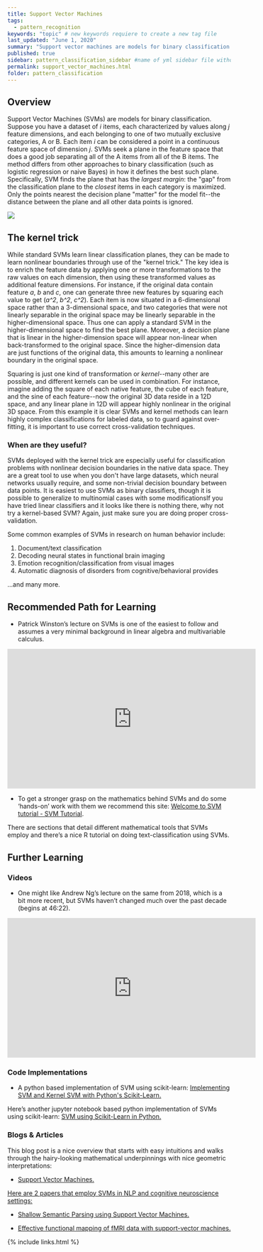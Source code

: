 ```yaml
---
title: Support Vector Machines
tags:
  - pattern_recognition
keywords: "topic" # new keywords requiere to create a new tag file
last_updated: "June 1, 2020"
summary: "Support vector machines are models for binary classification."
published: true
sidebar: pattern_classification_sidebar #name of yml sidebar file withouth extension
permalink: support_vector_machines.html
folder: pattern_classification
---
```


## Overview

Support Vector Machines (SVMs) are models for binary classification. Suppose you have a dataset of $i$ items, each characterized by values along _j_ feature dimensions, and each belonging to one of two mutually exclusive categories, A or B. Each item _i_ can be considered a point in a continuous feature space of dimension _j_. SVMs seek a plane in the feature space that does a good job separating all of the A items from all of the B items. The method differs from other approaches to binary classification (such as logistic regression or naive Bayes) in how it defines the best such plane. Specifically, SVM finds the plane that has the _largest margin_: the "gap" from the classification plane to the _closest_ items in each category is maximized. Only the points nearest the decision plane "matter" for the model fit--the distance between the plane and all other data points is ignored.

<img src= "pages/pattern_classification/svm.png" style="max-width: 400px;"/>

## The kernel trick

While standard SVMs learn linear classification planes, they can be made to learn nonlinear boundaries through use of the "kernel trick." The key idea is to enrich the feature data by applying one or more transformations to the raw values on each dimension, then using these transformed values as additional feature dimensions. For instance, if the original data contain feature _a_, _b_ and _c_, one can generate three new features by squaring each value to get (_a^2_, _b^2_, _c^2_). Each item is now situated in a 6-dimensional space rather than a 3-dimensional space, and two categories that were not linearly separable in the original space may be linearly separable in the higher-dimensional space. Thus one can apply a standard SVM in the higher-dimensional space to find the best plane. Moreover, a decision plane that is linear in the higher-dimension space will appear non-linear when back-transformed to the original space. Since the higher-dimension data are just functions of the original data, this amounts to learning a nonlinear boundary in the original space.

Squaring is just one kind of transformation or _kernel_--many other are possible, and different kernels can be used in combination. For instance, imagine adding the square of each native feature, the cube of each feature, and the sine of each feature--now the original 3D data reside in a 12D space, and any linear plane in 12D will appear highly nonlinear in the original 3D space. From this example it is clear SVMs and kernel methods can learn highly complex classifications for labeled data, so to guard against over-fitting, it is important to use correct cross-validation techniques.

### When are they useful?

SVMs deployed with the kernel trick are especially useful for classification problems with nonlinear decision boundaries in the native data space. They are a great tool to use when you don't have large datasets, which neural networks usually require, and some non-trivial decision boundary between data points. It is easiest to use SVMs as binary classifiers, though it is possible to generalize to multinomial cases with some modificationsIf you have tried linear classifiers and it looks like there is nothing there, why not try a kernel-based SVM? Again, just make sure you are doing proper cross-validation.

Some common examples of SVMs in research on human behavior include:

1. Document/text classification
2. Decoding neural states in functional brain imaging
3. Emotion recognition/classification from visual images
4. Automatic diagnosis of disorders from cognitive/behavioral provides

...and many more.

## Recommended Path for Learning


<!--* <a href="https://www.youtube.com/watch?v=_PwhiWxHK8o" target="_blank">Patrick Winston’s lecture on SVMs is one of the easiest to follow and assumes a very minimal background in linear algebra and multivariable calculus.</a>-->

* Patrick Winston’s lecture on SVMs is one of the easiest to follow and assumes a very minimal background in linear algebra and multivariable calculus.
<iframe width="560" height="315" src="https://www.youtube.com/embed/_PwhiWxHK8o" frameborder="0" allow="accelerometer; autoplay; encrypted-media; gyroscope; picture-in-picture" allowfullscreen></iframe>

* To get a stronger grasp on the mathematics behind SVMs and do some ‘hands-on’ work with them we recommend this site:
<a href="https://www.svm-tutorial.com/" target="_blank">Welcome to SVM tutorial - SVM Tutorial</a>.  

There are sections that detail different mathematical tools that SVMs employ and there’s a nice R tutorial on doing text-classification using SVMs.

## Further Learning

### Videos

* One might like Andrew Ng’s lecture on the same from 2018, which is a bit more recent, but SVMs haven’t changed much over the past decade (begins at 46:22). 
<iframe width="560" height="315" src="https://www.youtube.com/embed/lDwow4aOrtg" frameborder="0" allow="accelerometer; autoplay; encrypted-media; gyroscope; picture-in-picture" allowfullscreen></iframe>


### Code Implementations
 
* A python based implementation of SVM using scikit-learn:
<a href="https://stackabuse.com/implementing-svm-and-kernel-svm-with-pythons-scikit-learn/" target="_blank"> Implementing SVM and Kernel SVM with Python's Scikit-Learn.</a>
 
Here’s another jupyter notebook based python implementation of SVMs using scikit-learn:
<a href="https://www.learnopencv.com/svm-using-scikit-learn-in-python/" target="_blank">SVM using Scikit-Learn in Python.</a>

### Blogs & Articles

This blog post is a nice overview that starts with easy intuitions and walks through the hairy-looking mathematical underpinnings with nice geometric interpretations:
* <a href="https://www.jeremyjordan.me/support-vector-machines/#:~:text=Image%20credit">Support Vector Machines.

Here are 2 papers that employ SVMs in NLP and cognitive neuroscience settings:
* <a href="https://www.aclweb.org/anthology/N04-1030/" target="_blank">Shallow Semantic Parsing using Support Vector Machines.</a>
 
* <a href="https://www.ncbi.nlm.nih.gov/pubmed/20112242" target="_blank">Effective functional mapping of fMRI data with support-vector machines.</a>


{% include links.html %}
